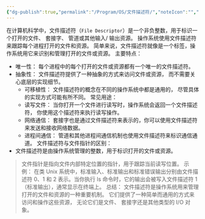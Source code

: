 ```yaml
---
{"dg-publish":true,"permalink":"/Program/OS/文件描述符/","noteIcon":"","created":"2025-03-06T21:28:25.982+08:00"}
---
```


在计算机科学中，文件描述符（`File Descriptor`）是一个非负整数，用于标识一个打开的文件、 套接字、 管道或其他输入/ 输出资源。 操作系统使用文件描述符来跟踪每个进程打开的文件和资源。  简单来说，文件描述符就像是一个标签，操作系统用它来识别和管理打开的文件或资源。  主要特点：
- 唯一性： 每个进程中的每个打开的文件或资源都有一个唯一的文件描述符。 
- 抽象性： 文件描述符提供了一种抽象的方式来访问文件或资源， 而不需要关心底层的实现细节。 
  - 可移植性： 文件描述符的概念在不同的操作系统中都是通用的， 尽管具体的实现方式可能有所不同。  常见用途：
  - 读写文件： 当你打开一个文件进行读写时，操作系统会返回一个文件描述符， 你使用这个描述符来执行读写操作。 
  - 网络通信： 套接字也是通过文件描述符来表示的，你可以使用文件描述符来发送和接收网络数据。 
  - 进程间通信： 管道和其他进程间通信机制也使用文件描述符来标识通信通道。  文件描述符与文件指针的区别：
- 文件描述符是由操作系统管理的整数，用于标识打开的文件或资源。 
> 文件指针是指向文件内部特定位置的指针，用于跟踪当前读写位置。  示例： 在类 Unix 系统中，标准输入、标准输出和标准错误输出分别由文件描述符 0、1 和 2 表示。当你执行 ls 命令时，它的输出会被写入文件描述符 1（标准输出），通常显示在终端上。 总结： 文件描述符是操作系统用来管理打开的文件和资源的一种重要机制。 它们提供了一种简单而通用的方式来访问和操作这些资源， 无论它们是文件、 套接字还是其他类型的 I/O 对象。